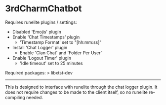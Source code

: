 # 3rdCharmChatbot

Requires runelite plugins / settings:
- Disabled 'Emojis' plugin
- Enable 'Chat Timestamps' plugin
	- 'Timestamp Format' set to "[hh:mm:ss]"
- Install 'Chat Logger' plugin
	- Enable 'Clan  Chat' and 'Folder Per User'
- Enable 'Logout Timer' plugin
	- 'Idle timeout' set to 25 minutes


Required packages:
	> libxtst-dev

---

This is designed to interface with runelite through the chat logger plugin. It
does not require changes to be made to the client itself, so no runelite
re-compiling needed.


